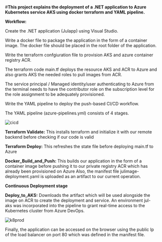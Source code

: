 #**This project explains the deployment of a .NET application to Azure Kubernetes service AKS using docker terraform and YAML pipeline.**

**Workflow:**

Create the .NET application (Julapp) using Visual Studio.

Write a docker file to package the application in the form of a container image. 
The docker file should be placed in the root folder of the application.

Write the terraform confgiuration file to provision AKS and azure container registry ACR.

The terraform code main.tf deploys the resource AKS and ACR to Azure and also grants AKS the needed roles to pull images from ACR.

The service principal / Managed identity/user authenticating to Azure from the terminal needs to have the contributor role on the subscription level for the role assignment to be adequately provisioned.

Write the YAML pipeline to deploy the push-based CI/CD workflow.

The YAML pipeline (azure-pipelines.yml) consists of 4 stages.

![cicd](https://github.com/Jul977/Deploy-to-AKS-using-terraform-docker-and-YAML-pipeline/assets/110497123/d9b8ac67-6437-44f6-84b0-d3de0ac965de)

**Terraform Validate:**
This installs terraform and initialize it with our remote backend before checking if our code is valid

**Terraform Deploy:**
This refreshes the state file before deploying main.tf to Azure

**Docker_Build_and_Push:**
This builds our application in the form of a container image before pushing it to our private registry ACR which has already been provisioned on Azure
Also, the manifest file julimage-deployment.yaml is uploaded as an artifact to our current operation.

**Continuous Deployment stage**

**Deploy_to_AKS:**
Downloads the artifact which will be used alongside the image on ACR to create the deployment and service.
An environment jul-aks was incorporated into the pipeline to grant real-time access to the Kubernetes cluster from Azure DevOps.

![k8prod](https://github.com/Jul977/Deploy-to-AKS-using-terraform-docker-and-YAML-pipeline/assets/110497123/3e56fbae-3350-4733-b100-987e0ce03a3e)


Finally, the application can be accessed on the browser using the public Ip of the load balancer on port 80 which was defined in the manifest file.



